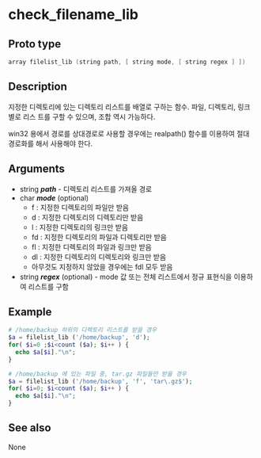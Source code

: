 # check_filename_lib

## Proto type

```c
array filelist_lib (string path, [ string mode, [ string regex ] ])
```

## Description

지정한 디렉토리에 있는 디렉토리 리스트를 배열로 구하는 함수.  파일, 디렉토리, 링크 별로 리스
트를 구할 수 있으며, 조합 역시 가능하다.

win32 용에서 경로를 상대경로로 사용할 경우에는 realpath() 함수를 이용하여 절대 경로화를 해서
사용해야 한다.

## Arguments

* string ***path*** - 디렉토리 리스트를 가져올 경로
* char ***mode*** (optional)
  * f  : 지정한 디렉토리의 파일만 받음
  * d  : 지정한 디렉토리의 디렉토리만 받음
  * l  : 지정한 디렉토리의 링크만 받음
  * fd : 지정한 디렉토리의 파일과 디렉토리만 받음
  * fl : 지정한 디렉토리의 파일과 링크만 받음
  * dl : 지정한 디렉토리의 디렉토리와 링크만 받음
  * 아무것도 지정하지 않았을 경우에는 fdl 모두 받음
* string ***regex*** (optional) - mode 값 또는 전체 리스트에서 정규 표현식을 이용하여 리스트를 구함

## Example

```php
# /home/backup 하위의 디렉토리 리스트를 받을 경우
$a = filelist_lib ('/home/backup', 'd');
for( $i=0 ;$i<count ($a); $i++ ) {
  echo $a[$i]."\n";
}

# /home/backup 에 있는 파일 중, tar.gz 파일들만 받을 경우
$a = filelist_lib ('/home/backup', 'f', 'tar\.gz$');
for( $i=0; $i<count ($a); $i++ ) {
  echo $a[$i]."\n";
}
```

## See also
None